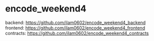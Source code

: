 # encode_weekend4

backend: https://github.com/ilam0602/encode_weekend4_backend
frontend: https://github.com/ilam0602/encode_weekend4_frontend
contracts: https://github.com/ilam0602/encode_weekend4_contracts
